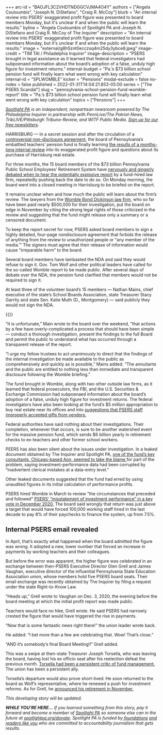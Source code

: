 +++
arc-id = "BAOJFL3C2VHDTNDGGCVJMA4O4Y"
authors = ["Angela Couloumbis", "Joseph N. DiStefano", "Craig R. McCoy"]
blurb = "An internal review into PSERS' exaggerated profit figure was presented to board members Monday, but it's unclear if and when the public will learn the results."
byline = "Angela Couloumbis of Spotlight PA and Joseph N. DiStefano and Craig R. McCoy of The Inquirer"
description = "An internal review into PSERS' exaggerated profit figure was presented to board members Monday, but it's unclear if and when the public will learn the results."
image = "external/g8h5znt0ecczsq4m25dy3ybce8.jpeg"
image-credit = "TIM TAI / Philadelphia Inquirer"
image-description = "PSERS brought in legal assistance as it learned that federal investigators had subpoenaed information about the board’s adoption of a false, unduly high figure for investment returns."
internal-budget = "Pa.’s $73 billion school pension fund will finally learn what went wrong with key calculation"
internal-id = "SPLWOMBLE"
kicker = "Pensions"
modal-exclude = false
no-index = false
published = 2022-01-31T14:04:21.853-05:00
series = ["The PSERS Scandal"]
slug = "pennsylvania-school-pension-fund-womble-report"
title = "Pa.’s $73 billion school pension fund will finally learn what went wrong with key calculation"
topics = ["Pensions"]
+++

<a href="https://www.spotlightpa.org/"><i>Spotlight PA</i></a><i> is an independent, nonpartisan newsroom powered by The Philadelphia Inquirer in partnership with PennLive/The Patriot-News, TribLIVE/Pittsburgh Tribune-Review, and WITF Public Media. </i><a href="https://www.spotlightpa.org/newsletters"><i>Sign up for our free newsletters</i></a><i>.</i>

HARRISBURG — In a secret session and after the circulation of a <a href="https://www.inquirer.com/news/psers-nda-sec-investigation-fbi-20211004.html">controversial non-disclosure agreement</a>, the board of Pennsylvania’s embattled teachers’ pension fund is finally learning <a href="https://www.inquirer.com/business/psers-pension-plan-investigation-probe-wolf-20211118.html">the results of a months-long internal review</a> into its exaggerated profit figure and questions about its purchase of Harrisburg real estate.

For three months, the 15 board members of the $73 billion Pennsylvania Public School Employees’ Retirement System have <a href="https://www.inquirer.com/business/psers-womble-nda-secrecy-report-fbi-sec-pension-fund-20220127.html">nervously and gingerly debated when to hear the potentially explosive report</a> by a fund-hired law firm, repeatedly pushing back the date to do so. On Monday morning, the board went into a closed meeting in Harrisburg to be briefed on the report.

It remains unclear when and how much the public will learn about the firm’s review. The lawyers from the <a href="https://www.inquirer.com/business/psers-pension-fund-pa-teachers-mistake-error-lawyers-20210319.html">Womble Bond Dickinson law firm</a>, who so far have been paid nearly $500,000 for their investigation, put the board on edge in November by citing the strong legal rights of those criticized in the review and suggesting that the fund might release only a summary or a censored document.

<script src="https://www.spotlightpa.org/embed.js" async></script><div data-spl-embed-version="1" data-spl-src="https://www.spotlightpa.org/embeds/newsletter/"></div>

To keep the report secret for now, PSERS asked board members to sign a highly detailed, four-page nondisclosure agreement that forbids the release of anything from the review to unauthorized people or “any member of the media.’” The signers must agree that their release of information would cause “irreparable harm” to the board.

Several board members have lambasted the NDA and said they would refuse to sign it. Gov. Tom Wolf and other political leaders have called for the so-called Womble report to be made public. After several days of debate over the NDA, the pension fund clarified that members would not be required to sign it.

At least three of the volunteer board’s 15 members — Nathan Mains, chief executive of the state’s School Boards Association, state Treasurer Stacy Garrity and state Sen. Katie Muth (D., Montgomery) — said publicly they would not sign the NDA.

{{<picture src="external/etscbwakqmhk7vf1rqbgqv5mq8.jpeg" description="Republican State Treasurer Stacy Garrity was one of at least three of the board’s 15 members who said publicly they would not sign the NDA." caption="Republican State Treasurer Stacy Garrity was one of at least three of the board’s 15 members who said publicly they would not sign the NDA." credit="TYGER WILLIAMS / Philadelphia Inquirer">}} 

“It is unfortunate,” Main wrote to the board over the weekend, “that actions by a few have overly-complicated a process that should have been simple — conduct a thorough investigation, present the findings to the full Board and permit the public to understand what has occurred through a transparent release of the report.

“I urge my fellow trustees to act unanimously to direct that the findings of the internal investigation be made available to the public as comprehensively and quickly as is possible,” Mains added. “The annuitants and the public are entitled to nothing less than immediate and transparent disclosure following the Womble briefing.”

The fund brought in Womble, along with two other outside law firms, as it learned that federal prosecutors, the FBI, and the U.S. Securities &amp; Exchange Commission had subpoenaed information about the board’s adoption of a false, unduly high figure for investment returns. The federal investigators have also been looking at the fund’s $5 million appropriation to buy real estate near its offices and into <a href="https://www.inquirer.com/business/psers-compensation-gifts-sec-fbi-pension-fund-pennsylvania-teachers-subpoena-20210925.html">suggestions that PSERS staff improperly accepted gifts from vendors.</a>

Federal authorities have said nothing about their investigations. Their completion, whenever that occurs, is sure to be another watershed event for the massive pension fund, which sends $6 billion yearly in retirement checks to ex-teachers and other former school workers.

PEERS has also been silent about the issues under investigation. In a leaked document obtained by The Inquirer and Spotlight PA, <a href="https://www.inquirer.com/business/psers-pension-error-mistake-teachers-fbi-20210530.html">one of the fund’s key consultants, Chicago-based Aon, seemed to take the blame </a>for part of the problem, saying investment-performance data had been corrupted by “inadvertent clerical mistakes at a data-entry level.”

Other leaked documents suggested that the fund had erred by using unaudited figures in its initial calculation of performance profits.

PSERS hired Womble in March to review “the circumstances that preceded and followed” <a href="https://www.inquirer.com/news/psers-grell-pension-teachers-recalculation-20210418.html">PSERS’ “misstatement of investment performance” in a key vote in December 2020.</a> The board said wrongly that return was just above a target that would have forced 100,000 working staff hired in the last decade to pay 8% of their paychecks to finance the system, up from 7.5%.

## Internal PSERS email revealed

In April, that’s exactly what happened when the board admitted the figure was wrong. It adopted a new, lower number that forced an increase in payments by working teachers and their colleagues.

But before the error was apparent, the higher figure was celebrated in an exchange between then-PSERS Executive Director Glen Grell and James Vaughan, executive director of the influential Pennsylvania State Education Association union, whose members hold five PSERS board seats. Their email exchange was recently obtained by The Inquirer by filing a request under the state Right-to-Know Law.

“Heads up,” Grell wrote to Vaughan on Dec. 3, 2020, the evening before the board meeting at which the initial profit report was made public.

<script src="https://www.spotlightpa.org/embed.js" async></script><div data-spl-embed-version="1" data-spl-src="https://www.spotlightpa.org/embeds/donate/"></div>

Teachers would face no hike, Grell wrote. He said PSERS had narrowly crested the figure that would have triggered the rise in payments.

“Now that is some fantastic news right there!” the union leader wrote back.

He added: “I bet more than a few are celebrating that. Wow! That’s close.”

“AND it’s somebody’s final Board Meeting!!” Grell added.

This was a swipe at then-state Treasurer Joseph Torsella, who was leaving the board, having lost his ex officio seat after his reelection defeat the previous month. <a href="https://www.inquirer.com/business/joe-torsella-treasurer-pa-pennsylvania-psers-pensions-teachers-lost-harrisburg-20210220.html">Torsella had been a persistent critic of fund management.</a> The union has been a persistent ally.

Torsella’s departure would also prove short-lived: He soon returned to the board as Wolf’s representative, where he renewed a push for investment reforms. As for Grell, he <a href="https://www.inquirer.com/business/psers-pension-board-retire-fbi-sec-departures-20211118.html">announced his retirement in November.</a>

<i>This developing story will be updated.</i>

<i><b>WHILE YOU’RE HERE...</b></i><i> If you learned something from this story, pay it forward and become a member of </i><a href="https://www.spotlightpa.org/"><i>Spotlight PA</i></a><i> so someone else can in the future at </i><a href="http://spotlightpa.org/donate"><i>spotlightpa.org/donate</i></a><i>. Spotlight PA is funded by</i><a href="https://www.spotlightpa.org/support"><i> foundations</i></a><i> </i><a href="https://www.spotlightpa.org/support"><i>and readers like you</i></a><i> who are committed to accountability journalism that gets results.</i>
